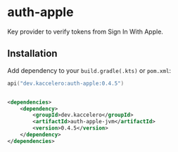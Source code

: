 # auth-apple

Key provider to verify tokens from Sign In With Apple.

## Installation

Add dependency to your `build.gradle(.kts)` or `pom.xml`:

```kotlin
api("dev.kaccelero:auth-apple:0.4.5")
```

```xml

<dependencies>
    <dependency>
        <groupId>dev.kaccelero</groupId>
        <artifactId>auth-apple-jvm</artifactId>
        <version>0.4.5</version>
    </dependency>
</dependencies>
```
